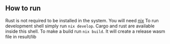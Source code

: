 ## How to run
Rust is not required to be installed in the system. You will need [nix](https://nixos.org/download.html) 
To run development shell simply run `nix develop`. Cargo and rust are available inside this shell. 
To make a build run `nix build`. It will create a release wasm file in result/lib
